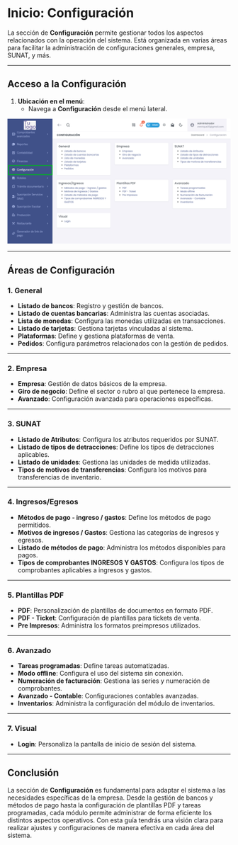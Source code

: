 # Inicio: Configuración

La sección de **Configuración** permite gestionar todos los aspectos relacionados con la operación del sistema. Está organizada en varias áreas para facilitar la administración de configuraciones generales, empresa, SUNAT, y más.

---

## Acceso a la Configuración

1. **Ubicación en el menú**:
   - Navega a **Configuración** desde el menú lateral.

![Vista de Configuración](img/configuracion.jpg)

---

## Áreas de Configuración

### 1. General
- **Listado de bancos**: Registro y gestión de bancos.
- **Listado de cuentas bancarias**: Administra las cuentas asociadas.
- **Lista de monedas**: Configura las monedas utilizadas en transacciones.
- **Listado de tarjetas**: Gestiona tarjetas vinculadas al sistema.
- **Plataformas**: Define y gestiona plataformas de venta.
- **Pedidos**: Configura parámetros relacionados con la gestión de pedidos.

---

### 2. Empresa
- **Empresa**: Gestión de datos básicos de la empresa.
- **Giro de negocio**: Define el sector o rubro al que pertenece la empresa.
- **Avanzado**: Configuración avanzada para operaciones específicas.

---

### 3. SUNAT
- **Listado de Atributos**: Configura los atributos requeridos por SUNAT.
- **Listado de tipos de detracciones**: Define los tipos de detracciones aplicables.
- **Listado de unidades**: Gestiona las unidades de medida utilizadas.
- **Tipos de motivos de transferencias**: Configura los motivos para transferencias de inventario.

---

### 4. Ingresos/Egresos
- **Métodos de pago - ingreso / gastos**: Define los métodos de pago permitidos.
- **Motivos de ingresos / Gastos**: Gestiona las categorías de ingresos y egresos.
- **Listado de métodos de pago**: Administra los métodos disponibles para pagos.
- **Tipos de comprobantes INGRESOS Y GASTOS**: Configura los tipos de comprobantes aplicables a ingresos y gastos.

---

### 5. Plantillas PDF
- **PDF**: Personalización de plantillas de documentos en formato PDF.
- **PDF - Ticket**: Configuración de plantillas para tickets de venta.
- **Pre Impresos**: Administra los formatos preimpresos utilizados.

---

### 6. Avanzado
- **Tareas programadas**: Define tareas automatizadas.
- **Modo offline**: Configura el uso del sistema sin conexión.
- **Numeración de facturación**: Gestiona las series y numeración de comprobantes.
- **Avanzado - Contable**: Configuraciones contables avanzadas.
- **Inventarios**: Administra la configuración del módulo de inventarios.

---

### 7. Visual
- **Login**: Personaliza la pantalla de inicio de sesión del sistema.

---

## Conclusión

La sección de **Configuración** es fundamental para adaptar el sistema a las necesidades específicas de la empresa. Desde la gestión de bancos y métodos de pago hasta la configuración de plantillas PDF y tareas programadas, cada módulo permite administrar de forma eficiente los distintos aspectos operativos. Con esta guía tendrás una visión clara para realizar ajustes y configuraciones de manera efectiva en cada área del sistema.
